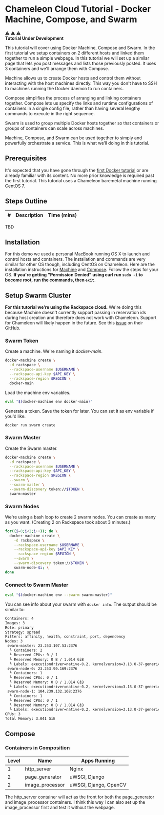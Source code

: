 # Chameleon Cloud Tutorial - Docker Machine, Compose, and Swarm

:warning: :warning: :warning:  
**Tutorial Under Development**

This tutorial will cover using Docker Machine, Compose and Swarm. In the first tutorial we setup containers on 2 different hosts and linked them together to run a simple webpage. In this tutorial we will set up a similar page that lets you post messages and lists those previously posted. It uses 3 containers and we'll arrange them with Compose.

Machine allows us to create Docker hosts and control them without interacting with the host machines directly. This way you don't have to SSH to machines running the Docker daemon to run containers.

Compose simplifies the process of arranging and linking containers together. Compose lets us specify the links and runtime configurations of containers in a single config file, rather than having several lengthy commands to execute in the right sequence.

Swarm is used to group multiple Docker hosts together so that containers or groups of containers can scale across machines.

Machine, Compose, and Swarm can be used together to simply and powerfully orchestrate a service. This is what we'll doing in this tutorial.

## Prerequisites

It's expected that you have gone through the [first Docker tutorial](http://cloudandbigdatalab.github.io/docs/Chameleon%20Cloud%20Tutorial%20-%20Docker%20Fundamentals.pdf) or are already familiar with its content. No more prior knowledge is required past the first tutorial. This tutorial uses a Chameleon baremetal machine running CentOS 7.

## Steps Outline

\# | Description | Time (mins)
---|-------------|------------
TBD

## Installation

For this demo we used a personal MacBook running OS X to launch and control hosts and containers. The installation and commands are very similar for other OS though, including CentOS on Chameleon. Here are the installation instructions for [Machine](https://docs.docker.com/machine/#installation) and [Compose](https://docs.docker.com/compose/install/). Follow the steps for your OS. **If you're getting "Permission Denied" using curl run `sudo -i` to become root, run the commands, then `exit`.**

## Setup Swarm Cluster

**For this tutorial we're using the Rackspace cloud.** We're doing this because Machine doesn't currently support passing in reservation ids during host creation and therefore does not work with Chameleon. Support for Chameleon will likely happen in the future. See this [issue](https://github.com/docker/machine/issues/1461) on their GitHub.

### Swarm Token

Create a machine. We're naming it *docker-main*.

```bash
docker-machine create \
  -d rackspace \
  --rackspace-username $USERNAME \
  --rackspace-api-key $API_KEY \
  --rackspace-region $REGION \
  docker-main
```

Load the machine env variables.

```bash
eval "$(docker-machine env docker-main)"
```

Generate a token. Save the token for later. You can set it as env variable if you'd like.

```bash
docker run swarm create
```

### Swarm Master

Create the Swarm master.

```bash
docker-machine create \
  -d rackspace \
  --rackspace-username $USERNAME \
  --rackspace-api-key $API_KEY \
  --rackspace-region $REGION \
  --swarm \
  --swarm-master \
  --swarm-discovery token://$TOKEN \
  swarm-master
```

### Swarm Nodes

We're using a bash loop to create 2 swarm nodes. You can create as many as you want. (Creating 2 on Rackspace took about 3 minutes.)

```bash
for((i=0;i<2;i++)); do \
  docker-machine create \
    -d rackspace \
    --rackspace-username $USERNAME \
    --rackspace-api-key $API_KEY \
    --rackspace-region $REGION \
    --swarm \
    --swarm-discovery token://$TOKEN \
    swarm-node-$i; \
done
```

### Connect to Swarm Master

```bash
eval "$(docker-machine env --swarm swarm-master)"
```

You can see info about your swarm with `docker info`. The output should be similar to:

```bash
Containers: 4
Images: 3
Role: primary
Strategy: spread
Filters: affinity, health, constraint, port, dependency
Nodes: 3
 swarm-master: 23.253.107.53:2376
  └ Containers: 2
  └ Reserved CPUs: 0 / 1
  └ Reserved Memory: 0 B / 1.014 GiB
  └ Labels: executiondriver=native-0.2, kernelversion=3.13.0-37-generic, operatingsystem=Ubuntu 14.04.1 LTS, provider=rackspace, storagedriver=aufs
 swarm-node-0: 23.253.90.169:2376
  └ Containers: 1
  └ Reserved CPUs: 0 / 1
  └ Reserved Memory: 0 B / 1.014 GiB
  └ Labels: executiondriver=native-0.2, kernelversion=3.13.0-37-generic, operatingsystem=Ubuntu 14.04.1 LTS, provider=rackspace, storagedriver=aufs
 swarm-node-1: 104.239.132.168:2376
  └ Containers: 1
  └ Reserved CPUs: 0 / 1
  └ Reserved Memory: 0 B / 1.014 GiB
  └ Labels: executiondriver=native-0.2, kernelversion=3.13.0-37-generic, operatingsystem=Ubuntu 14.04.1 LTS, provider=rackspace, storagedriver=aufs
CPUs: 3
Total Memory: 3.041 GiB
```

## Compose

### Containers in Composition

Level | Name | Apps Running
------|------|------------
1 | http_server | Nginx
2 | page_generator | uWSGI, Django
2 | image_processor | uWSGI, Django, OpenCV

The http_server container will act as the front for both the page_generator and image_processor containers. I think this way I can also set up the image_processor first and test it without the webpage.
